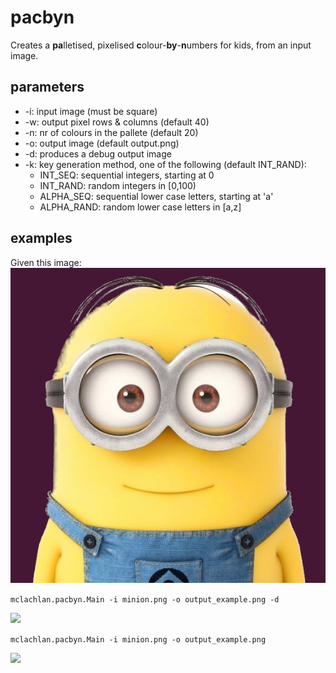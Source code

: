 # pacbyn
Creates a **pa**lletised, pixelised **c**olour-**by**-**n**umbers for kids, 
from an input image.

## parameters
* -i: input image (must be square)
* -w: output pixel rows & columns (default 40)
* -n: nr of colours in the pallete (default 20)
* -o: output image (default output.png)
* -d: produces a debug output image
* -k: key generation method, one of the following (default INT_RAND):
   * INT_SEQ: sequential integers, starting at 0
   * INT_RAND: random integers in [0,100) 
   * ALPHA_SEQ: sequential lower case letters, starting at 'a'
   * ALPHA_RAND: random lower case letters in [a,z]

## examples

Given this image:
![](minion.png)

```mclachlan.pacbyn.Main -i minion.png -o output_example.png -d```

![](output_example_debug.png)

```mclachlan.pacbyn.Main -i minion.png -o output_example.png```

![](output_example.png)


